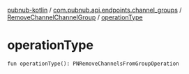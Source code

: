[pubnub-kotlin](../../index.md) / [com.pubnub.api.endpoints.channel_groups](../index.md) / [RemoveChannelChannelGroup](index.md) / [operationType](./operation-type.md)

# operationType

`fun operationType(): PNRemoveChannelsFromGroupOperation`
